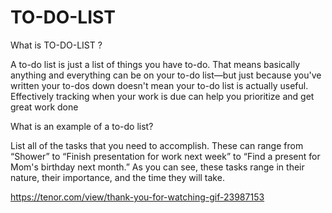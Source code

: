 # TO-DO-LIST
What is TO-DO-LIST ?

A to-do list is just a list of things you have to-do. That means basically anything and everything can be on your to-do list—but just because you've written your to-dos down doesn't mean your to-do list is actually useful. Effectively tracking when your work is due can help you prioritize and get great work done


What is an example of a to-do list?

List all of the tasks that you need to accomplish. These can range from “Shower” to “Finish presentation for work next week” to “Find a present for Mom's birthday next month.” As you can see, these tasks range in their nature, their importance, and the time they will take.

https://tenor.com/view/thank-you-for-watching-gif-23987153
